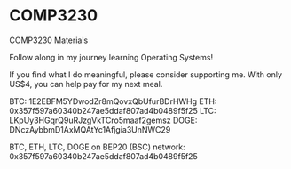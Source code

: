 # COMP3230

COMP3230 Materials

Follow along in my journey learning Operating Systems!

If you find what I do meaningful, please consider supporting me.
With only US$4, you can help pay for my next meal.

BTC: 1E2EBFM5YDwodZr8mQovxQbUfurBDrHWHg
ETH: 0x357f597a60340b247ae5ddaf807ad4b0489f5f25
LTC: LKpUy3HGqrQ9uRJzgVkTCro5maaf2gemsz
DOGE: DNczAybbmD1AxMQAtYc1Afjgia3UnNWC29

BTC, ETH, LTC, DOGE on BEP20 (BSC) network: 0x357f597a60340b247ae5ddaf807ad4b0489f5f25